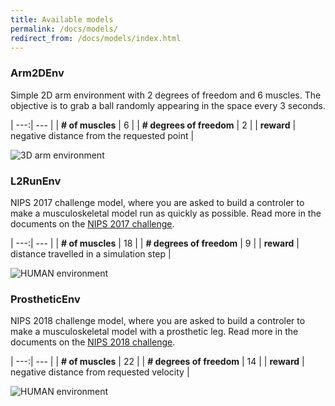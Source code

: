 ```yaml
---
title: Available models
permalink: /docs/models/
redirect_from: /docs/models/index.html
---
```


### Arm2DEnv

Simple 2D arm environment with 2 degrees of freedom and 6 muscles. The objective is to grab a ball randomly appearing in the space every 3 seconds.

| ---:| --- |
| **# of muscles** | 6 |
| **# degrees of freedom** | 2 |
| **reward** | negative distance from the requested point |

![3D arm environment](https://s3.amazonaws.com/osim-rl/videos/arm2d.gif)

### L2RunEnv

NIPS 2017 challenge model, where you are asked to build a controler to make a musculoskeletal model run as quickly as possible. Read more in the documents on the [NIPS 2017 challenge](/docs/nips2017/).

| ---:| --- |
| **# of muscles** | 18 |
| **# degrees of freedom** | 9 |
| **reward** | distance travelled in a simulation step |

![HUMAN environment](https://s3.amazonaws.com/osim-rl/videos/running.gif)

### ProstheticEnv

NIPS 2018 challenge model, where you are asked to build a controler to make a musculoskeletal model with a prosthetic leg. Read more in the documents on the [NIPS 2018 challenge](/docs/nips2018/).

| ---:| --- |
| **# of muscles** | 22 |
| **# degrees of freedom** | 14 |
| **reward** | negative distance from requested velocity |

![HUMAN environment](https://s3.amazonaws.com/osim-rl/images/prosthetic-leg.jpg)

